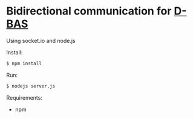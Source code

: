 # Bidirectional communication for [D-BAS](https://gitlab.cs.uni-duesseldorf.de/project/dbas)

Using socket.io and node.js

Install:

```bash
$ npm install
```

Run:

```bash
$ nodejs server.js
```

Requirements:
* npm
